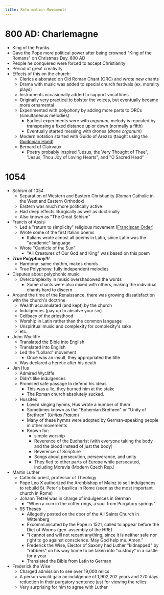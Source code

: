 ```yaml
---
title: Reformation Movements
---
```

# 800 AD: Charlemagne

- King of the Franks
- Gave the Pope more political power after being crowned "King of the Romans" on Christmas Day, 800 AD
- People he conquered were forced to accept Christianity
- Period of great creativity
- Effects of this on the church:
	- Clerics elaborated on Old Roman Chant (ORC) and wrote new chants
	- Drama with music was added to special church festivals (ex. morality plays)
	- Instruments occasionally added to support vocal lines
	- Originally very practical to bolster the voices, but eventually became more ornamental
	- Experimented with polyphony by adding more parts to ORCs (simultaneous melodies)
		- Earliest experiments were with *organum*, melody is repeated by transposing a fixed distance up or down (normally a fifth)
		- Eventually started messing with drones (*drone organum*)
	- Modern notation started with Guido of Arezzo (taught using the [Guidonian Hand](https://en.wikipedia.org/wiki/Guidonian_hand))
	- Bernard of Clairvaux
		- Poetry probably inspired "Jesus, the Very Thought of Thee", "Jesus, Thou Joy of Loving Hearts", and "O Sacred Head"

# 1054

- Schism of 1054
	- Separation of Western and Eastern Christianity (Roman Catholic in the West and Eastern Orthodox)
	- Eastern was much more politically active
	- Had deep effects liturgically as well as doctrinally
	- Also known as "The Great Schism"
- Francis of Assisi
	- Led a "return to simplicity" religious movement ([Franciscan Order](https://en.wikipedia.org/wiki/Franciscans))
	- Wrote some of the first Italian poems
		- Italians wrote almost all poems in Latin, since Latin was the "academic" language
	- Wrote "Canticle of the Sun"
		- "All Creatures of Our God and King" was based on this poem
- ***True Polyphony!!!***
	- Harmony: same rhythm, makes chords
	- True Polyphony: fully independent melodies
- Disputes about polyphonic music
	- Overcomplexity in music overshadowed the words
		- Some chants were also mixed with others, making the individual chants hard to discern
- Around the time of the Renaissance, there was growing dissatisfaction with the church's doctrine
	- Wealth accumulated (and kept) by the church
	- Indulgences (pay up to absolve your sin)
	- Celibacy of the priesthood
	- Worship in Latin rather than the common language
	- Unspiritual music and complexity for complexity's sake
	- etc.
- John Wycliffe
	- Translated the Bible into English
	- Translated into English
	- Led the "Lollard" movement
		- Once was an insult, they appropriated the title
	- Was declared a heretic after his death
- Jan Hus
	- Admired Wycliffe
	- Didn't like indulgences
	- Promised safe passage to defend his ideas
		- This was a lie, they burned him at the stake
		- The Roman church absolutely sucked.
	- Hussites
		- Loved singing hymns, Hus wrote a number of them
		- Sometimes known as the "Bohemian Brethren" or "Unity of Brethren" (*Unitas Fratum*)
		- Many of these hymns were adopted by German-speaking people in other movements
		- Known for:
			- simple worship
			- Reverence of the Eucharist (with everyone taking the body and the blood instead of just the body)
			- Reverence of Scripture
			- Songs about persecution, perseverance, and unity
			- They fled to other parts of Europe while persecuted, including Moravia (Modern Czech Rep.)
- Martin Luther
	- Catholic priest, professor of Theology
	- Pope Leo X authorized the Archbishop of Mainz to sell indulgences to rebuild St. Peter's basilica in Rome (seen as the most important church in Rome)
	- Johann Tetzel was in charge of indulgences in German
		- "When a coin in the coffer rings, a soul from Purgatory springs"
	- 95 Theses
		- Allegedly posted on the door of the All Saints Church in Wittenberg
		- Excommunicated by the Pope in 1521, called to appear before the Diet of Worms (gen. assembly of the HRE)
		- "I cannot and will not recant anything, since it is neither safe nor right to go against conscience. May God help me. Amen."
		- Frederick the Wise, Elector of Saxony had Luther "kidnapped" by "robbers" on his way home to be taken into "custody" in a castle for a year
		- Translated the Bible from Latin to German
- Frederick the Wise
	- Charged admission to see over 19,000 relics
	- A person would gain an indulgence of 1,902,202 years and 270 days reduction in their purgatory sentence just for viewing the relics
	- Very surprising for him to agree with Luther